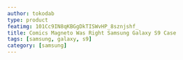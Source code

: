 ```yaml
---
author: tokodab
type: product
featimg: 101Cc9IN8qKBGgDkTISWvHP_8sznjshf_
title: Comics Magneto Was Right Samsung Galaxy S9 Case
tags: [samsung, galaxy, s9]
category: [samsung]
---
```

